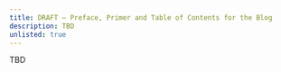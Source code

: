 ```yaml
---
title: DRAFT – Preface, Primer and Table of Contents for the Blog
description: TBD
unlisted: true
---
```


TBD

